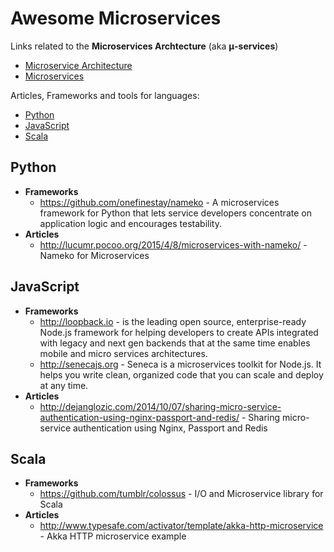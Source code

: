 # Awesome Microservices

Links related to the **Microservices Archtecture** (aka **μ-services**)

+ [Microservice Architecture](http://microservices.io)
+ [Microservices](http://martinfowler.com/articles/microservices.html)

Articles, Frameworks and tools for languages:

+ [Python](#python)
+ [JavaScript](#javascript)
+ [Scala](#scala)

## Python

+ **Frameworks**
  + https://github.com/onefinestay/nameko - A microservices framework for Python that lets service developers            concentrate on application logic and encourages testability.
+ **Articles**
  + http://lucumr.pocoo.org/2015/4/8/microservices-with-nameko/ - Nameko for Microservices 

## JavaScript

+ **Frameworks**
  + http://loopback.io - is the leading open source, enterprise-ready Node.js framework for helping developers to        create APIs integrated with legacy and next gen backends that at the same time enables mobile and micro services     architectures.
  + http://senecajs.org - Seneca is a microservices toolkit for Node.js. It helps you write clean, organized code        that you can scale and deploy at any time.
+ **Articles**
  + http://dejanglozic.com/2014/10/07/sharing-micro-service-authentication-using-nginx-passport-and-redis/ - Sharing     micro-service authentication using Nginx, Passport and Redis


## Scala

+ **Frameworks**
  + https://github.com/tumblr/colossus - I/O and Microservice library for Scala
+ **Articles**
  + http://www.typesafe.com/activator/template/akka-http-microservice - Akka HTTP microservice example
